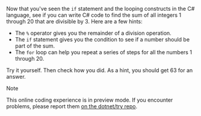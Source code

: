 Now that you've seen the `if` statement and the looping
constructs in the C# language, see if you can write C# code to
find the sum of all integers 1 through 20 that are divisible
by 3.  Here are a few hints:

- The `%` operator gives you the remainder of a division operation.
- The `if` statement gives you the condition to see if a number should be part of the sum.
- The `for` loop can help you repeat a series of steps for all the numbers 1 through 20.

Try it yourself. Then check how you did. As a hint, you should get 63 for an answer.

> [!NOTE]
> This online coding experience is in preview mode. If you encounter problems, please report them [on the dotnet/try repo](https://github.com/dotnet/try/issues).